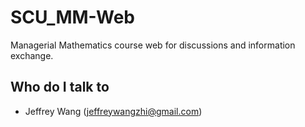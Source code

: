 # SCU_MM-Web
Managerial Mathematics course web for discussions and information exchange.
## Who do I talk to <a name = "author"></a>
- Jeffrey Wang (jeffreywangzhi@gmail.com)
